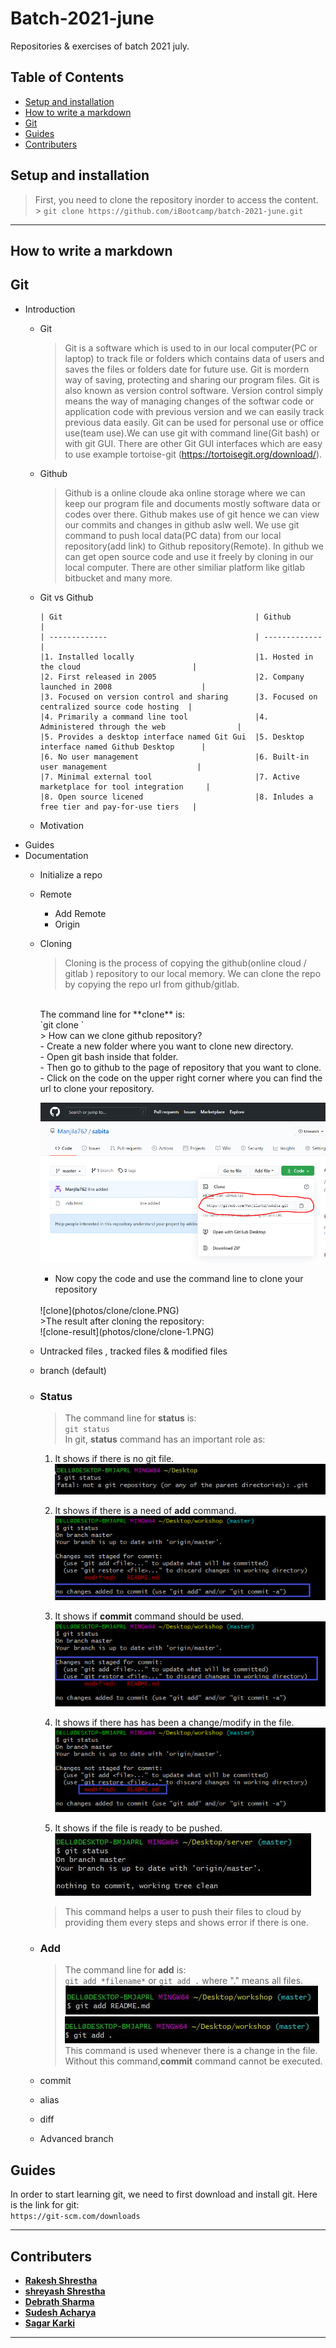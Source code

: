 # Batch-2021-june

Repositories &amp; exercises of batch 2021 july.

## Table of Contents

  - [Setup and installation](#setup-and-installation)
  - [How to write a markdown](#how-to-write-a-markdown)
  - [Git](#git)
  - [Guides](#guides)
  - [Contributers](#contributers)


## Setup and installation

> First, you need to clone the repository inorder to access the content. <br/> > `git clone https://github.com/iBootcamp/batch-2021-june.git`

---

## How to write a markdown

## Git

- Introduction
  - Git
    >Git is a software which is used to in our local computer(PC or laptop) to track file or folders which contains data of users and saves the files or folders date for future use. Git is mordern way of saving, protecting and sharing our program files. Git is also known as version control software. Version control simply means the way of managing changes of the softwar code or application code with previous version and we can easily track previous data easily. Git can be used for personal use or office use(team use).We can use git with command line(Git bash) or with git GUI. There are other Git GUI interfaces which are easy to use example tortoise-git (https://tortoisegit.org/download/).

  - Github
    >Github is a online cloude aka online storage where we can keep our program file and documents mostly software data or codes over there. Github makes use of git hence we can view our commits and changes in github aslw well. We use git command to push local data(PC data) from our local repository(add link) to Github repository(Remote). In github we can get open source code and use it freely by cloning in our local computer. There are other similiar platform like gitlab bitbucket and many more.
  - Git vs Github

        | Git                                           | Github                                        |
        | -------------                                 | -------------                                 |
        |1. Installed locally                           |1. Hosted in the cloud                         |
        |2. First released in 2005                      |2. Company launched in 2008                    | 
        |3. Focused on version control and sharing      |3. Focused on centralized source code hosting  |
        |4. Primarily a command line tool               |4. Administered through the web                | 
        |5. Provides a desktop interface named Git Gui  |5. Desktop interface named Github Desktop      |
        |6. No user management                          |6. Built-in user management                    | 
        |7. Minimal external tool                       |7. Active marketplace for tool integration     | 
        |8. Open source licened                         |8. Inludes a free tier and pay-for-use tiers   |
        


  - Motivation
- Guides
- Documentation
  - Initialize a repo
  - Remote
    - Add Remote
    - Origin
  - Cloning
    > Cloning is the process of copying the github(online cloud / gitlab ) repository to our local memory. We can clone the repo by copying the repo url from github/gitlab.
    <br>
    The command line for **clone** is:<br>
    `git clone <remote path(repository url)>`<br>
    > How can we clone github repository?<br>
      - Create a new folder where you want to clone new directory.<br>
      - Open git bash inside that folder.<br>
      - Then go to github to the page of repository that you want to clone.<br>
      - Click on the code on the upper right corner where you can find the  url to clone your repository.<br/>
  
     ![clone](photos/clone/gitclonecode.PNG)
      - Now copy the code and use the command line to clone your repository
 
    <br>
    ![clone](photos/clone/clone.PNG)
    <br>
    >The result after cloning the repository:<br>
    ![clone-result](photos/clone/clone-1.PNG)
    <br>
  - Untracked files , tracked files & modified files
  - branch (default)
  - ### Status
    >The command line for **status** is:<br/>
    `git status`<br/>
    >In git, **status** command has an important role as:
    1. It shows if there is no git file.<br/>
    ![git status!](photos/no-git-file.JPG)

    1. It shows if there is a need of **add** command.<br/>
    ![git status!](photos/add.png)

    1. It shows if **commit** command should be used.<br/>
    ![git status!](photos/commit.png)

    1. It shows if there has has been a change/modify in the file.<br/>
    ![git status!](photos/modified%20.png)

    1. It shows if the file is ready to be pushed.<br/>
    ![git status!](photos/git-status-clear.JPG) <br/>
    >This command helps a user to push their files to cloud by providing them every steps and shows error if there is one.

 

  - ### Add
    >The command line for **add** is:<br/>
    `git add *filename*` or `git add .` where "." means all files. <br/>
    ![git add filename](photos/add-read.JPG)<br/>
    ![git add .](photos/add-.JPG)<br/>
    >This command is used whenever there is a change in the file. Without this command,**commit** command cannot be executed.


  - commit
  - alias
  - diff
  - Advanced branch

## Guides
In order to start learning git, we need to first download and install git. Here is the link for git:  <br/>  `https://git-scm.com/downloads`

---
## Contributers

- [**Rakesh Shrestha**](https://github.com/aomini)
- [**shreyash Shrestha**](https://github.com/Shr3yashhh)
- [**Debrath Sharma**](https://github.com/Madara-coder)
- [**Sudesh Acharya**](https://github.com/thesudesh)
- [**Sagar Karki**](https://github.com/skarki-afk)
---
